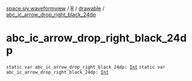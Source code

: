 [space.siy.waveformview](../../index.md) / [R](../index.md) / [drawable](index.md) / [abc_ic_arrow_drop_right_black_24dp](./abc_ic_arrow_drop_right_black_24dp.md)

# abc_ic_arrow_drop_right_black_24dp

`static var abc_ic_arrow_drop_right_black_24dp: `[`Int`](https://kotlinlang.org/api/latest/jvm/stdlib/kotlin/-int/index.html)
`static var abc_ic_arrow_drop_right_black_24dp: `[`Int`](https://kotlinlang.org/api/latest/jvm/stdlib/kotlin/-int/index.html)